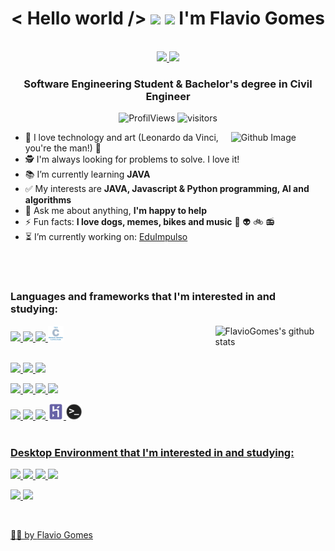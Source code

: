 <h1 align="center">< Hello world /> 
                   <img src="https://github.com/rajput2107/rajput2107/blob/master/Assets/Earth.gif" width="24px">
                   <img src="https://raw.githubusercontent.com/iampavangandhi/iampavangandhi/master/gifs/Hi.gif" width="30px"> I'm Flavio Gomes</h1>
 <p align="center"><br/>

  <a href="https://www.linkedin.com/in/flaviogomesbr/"  target="_blank">
    <img src="https://img.shields.io/badge/-LinkedIn-blue?style=flat&logo=Linkedin&logoColor=white">
  </a>

  <a href="mailto:flaviogonasc@gmail.com" target="_blank">
    <img src="https://img.shields.io/badge/-Gmail-c14438?style=flat&logo=Gmail&logoColor=white">
  </a>

</p>

<h3 align="center">Software Engineering Student & Bachelor's degree in Civil Engineer </h3>

<p align="center">
  <img alt="ProfilViews" src="https://views.whatilearened.today/views/github/flaviogomesbr/flaviogomesbr.svg" />
  <img alt="visitors" src="https://visitor-badge.glitch.me/badge?page_id=flaviogomesbr.flaviogomesbr" />
</p>

<img width="30%" align="right" alt="Github Image" src="https://media.giphy.com/media/fwbZnTftCXVocKzfxR/giphy.gif"/>

- 🤖 I love technology and art (Leonardo da Vinci, you're the man!) 🎨
- 🕵️‍ I'm always looking for problems to solve. I love it!
- 📚 I’m currently learning **JAVA**
- ✅ My interests are **JAVA, Javascript & Python programming, AI and algorithms**
- 💬 Ask me about anything, **I'm happy to help**
- ⚡ Fun facts: **I love dogs, memes, bikes and music** 🐶 👽 🚲 📻 
- ⏳ I’m currently working on: <a href="https://eduimpulso.herokuapp.com" target="_blank">EduImpulso </a>

<br/>
<br/>

<h3>Languages and frameworks that I'm interested in and studying:</h3> 

<p>

  <a href="https://github.com/flaviogomesbr/github-readme-stats">
  <img width="35%" align="right" alt="FlavioGomes's github stats" src="https://github-readme-stats.vercel.app/api/top-langs/?username=flaviogomesbr&count_private=true&theme=dracula">
  </a>

  <code><img width="10%" src="https://www.vectorlogo.zone/logos/java/java-ar21.svg"><a href="https://www.java.com/en/" target="_blank"></code>
  <code><img width="10%" src="https://www.vectorlogo.zone/logos/javascript/javascript-ar21.svg"><a href="https://www.javascript.com/" target="_blank"></code>
  <code><img width="5%" src="https://www.vectorlogo.zone/logos/python/python-icon.svg"><a href="https://www.python.org/" target="_blank"></code>
  <code><img width="5%" src="https://raw.githubusercontent.com/github/explore/80688e429a7d4ef2fca1e82350fe8e3517d3494d/topics/c/c.png"><a href="https://www.learn-c.org/" target="_blank"></code>         
  <br />

  <code><img width="10%" src="https://www.vectorlogo.zone/logos/php/php-horizontal.svg"><a href="https://www.php.net/" target="_blank"></code>
  <code><img width="10%" src="https://www.vectorlogo.zone/logos/mysql/mysql-ar21.svg"><a href="https://www.mysql.com/" target="_blank"></code>
  <code><img width="5%" src="https://www.vectorlogo.zone/logos/nodejs/nodejs-icon.svg"><a href="https://nodejs.org/en/" target="_blank"></code>
  <br />

  <code><img width="10%" src="https://www.vectorlogo.zone/logos/reactjs/reactjs-ar21.svg"><a href="https://pt-br.reactjs.org/" target="_blank"></code>
  <code><img width="5%" src="https://www.vectorlogo.zone/logos/w3_html5/w3_html5-icon.svg"><a href="https://www.w3schools.com/html/default.asp" target="_blank"></code>
  <code><img width="10%" src="https://www.vectorlogo.zone/logos/netlifyapp_watercss/netlifyapp_watercss-ar21.svg"><a href="https://www.w3schools.com/css/css_website_layout.asp" target="_blank"></code> 
  <code><img width="10%" src="https://www.vectorlogo.zone/logos/getbootstrap/getbootstrap-ar21.svg"><a href="https://getbootstrap.com/" target="_blank"></code>
  <br />

  <code><img width="5%" src="https://www.vectorlogo.zone/logos/git-scm/git-scm-icon.svg"><a href="https://git-scm.com/" target="_blank"></code>
  <code><img width="5%"  src="https://www.vectorlogo.zone/logos/github/github-icon.svg"><a href="https://github.com/" target="_blank"></code>
  <code><img width="5%" src="https://images.ctfassets.net/lpjm8d10rkpy/6GIrtBy1QABNIFNcnyKxo1/8e651d482fe0e350280991535b171582/aws.svg"><a href="https://aws.amazon.com/" target="_blank"></code>
  <code><img width="5%" src="https://raw.githubusercontent.com/devicons/devicon/master/icons/heroku/heroku-plain.svg"><a href="https://www.heroku.com/" target="_blank"></code>
  <code><img width="5%"  src="https://raw.githubusercontent.com/github/explore/80688e429a7d4ef2fca1e82350fe8e3517d3494d/topics/terminal/terminal.png"><a href="https://www.vim.org/" target="_blank"></code>
  <br />
  <br />
</p>

<h3>Desktop Environment that I'm interested in and studying:</h3>
<p align="left">
  <code><img width="10%" href="https://code.visualstudio.com/" src="https://www.vectorlogo.zone/logos/visualstudio_code/visualstudio_code-ar21.svg"></code>
  <code><img width="10%" href="https://ubuntu.com/" src="https://www.vectorlogo.zone/logos/ubuntu/ubuntu-ar21.svg"></code>
  <code><img width="10%" href="https://www.linux.org/" src="https://www.vectorlogo.zone/logos/linux/linux-ar21.svg"></code>
  <code><img width="10%" href="https://www.microsoft.com/" src="https://www.vectorlogo.zone/logos/microsoft/microsoft-ar21.svg"></code>
  <br />
  
  <code><img width="10%" href="https://discord.com/" src="https://www.vectorlogo.zone/logos/discordapp/discordapp-ar21.svg"></code>
  <code><img width="5%" href="https://slack.com/intl/pt-br/" src="https://www.vectorlogo.zone/logos/slack/slack-icon.svg"></code>
</p>

<br/>

<p align="center">

👨‍🚀 by [Flavio Gomes](https://github.com/flaviogomesbr)

</p>
